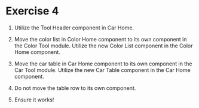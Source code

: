 # Exercise 4

1. Utilize the Tool Header component in Car Home.

2. Move the color list in Color Home component to its own component in the Color Tool module. Utilize the new Color List component in the Color Home component.

3. Move the car table in Car Home component to its own component in the Car Tool module. Utilize the new Car Table component in the Car Home component.

4. Do not move the table row to its own component.

5. Ensure it works!